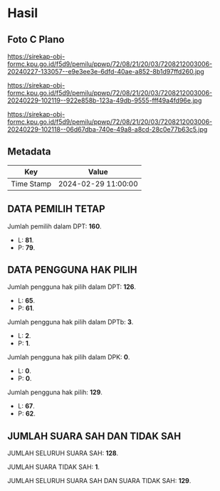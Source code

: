 # Hasil

## Foto C Plano

https://sirekap-obj-formc.kpu.go.id/f5d9/pemilu/ppwp/72/08/21/20/03/7208212003006-20240227-133057--e9e3ee3e-6dfd-40ae-a852-8b1d97ffd260.jpg

https://sirekap-obj-formc.kpu.go.id/f5d9/pemilu/ppwp/72/08/21/20/03/7208212003006-20240229-102119--922e858b-123a-49db-9555-fff49a4fd96e.jpg

https://sirekap-obj-formc.kpu.go.id/f5d9/pemilu/ppwp/72/08/21/20/03/7208212003006-20240229-102118--06d67dba-740e-49a8-a8cd-28c0e77b63c5.jpg


## Metadata

| Key        | Value               |
| ---------- | ------------------- |
| Time Stamp | 2024-02-29 11:00:00 |


## DATA PEMILIH TETAP

Jumlah pemilih dalam DPT: **160**.
 * L: **81**.
 * P: **79**.

## DATA PENGGUNA HAK PILIH

Jumlah pengguna hak pilih dalam DPT: **126**.
 * L: **65**.
 * P: **61**.

Jumlah pengguna hak pilih dalam DPTb: **3**.
 * L: **2**.
 * P: **1**.

Jumlah pengguna hak pilih dalam DPK: **0**.
 * L: **0**.
 * P: **0**.

Jumlah pengguna hak pilih: **129**.
 * L: **67**.
 * P: **62**.

## JUMLAH SUARA SAH DAN TIDAK SAH

JUMLAH SELURUH SUARA SAH: **128**.

JUMLAH SUARA TIDAK SAH: **1**.

JUMLAH SELURUH SUARA SAH DAN SUARA TIDAK SAH: **129**.


